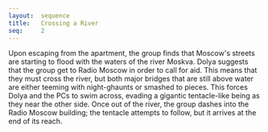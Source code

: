 ```yaml
---
layout:  sequence
title:   Crossing a River
seq:     2
---
```



Upon escaping from the apartment,
the group finds that Moscow's streets are starting to flood with the waters of the river Moskva.
Dolya suggests that the group get to Radio Moscow in order to call for aid.
This means that they must cross the river,
but both major bridges that are still above water are either teeming with night-ghaunts or smashed to pieces.
This forces Dolya and the PCs to swim across, evading a gigantic tentacle-like being as they near the other side.
Once out of the river, the group dashes into the Radio Moscow building; the tentacle attempts to follow,
but it arrives at the end of its reach.  